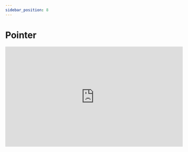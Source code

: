 ```yaml
---
sidebar_position: 8
---
```


# Pointer

<iframe width="560" height="315" src="https://www.youtube.com/embed/SpKlR9x5GgY?si=ixhGyfzfOUppBbDu" title="YouTube video player" frameborder="0" allow="accelerometer; autoplay; clipboard-write; encrypted-media; gyroscope; picture-in-picture; web-share" referrerpolicy="strict-origin-when-cross-origin" allowfullscreen></iframe>
